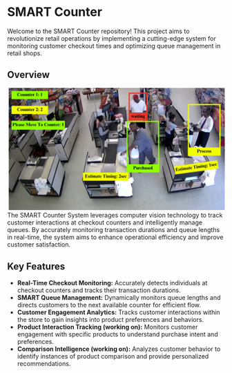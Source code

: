 # SMART Counter

Welcome to the SMART Counter repository! This project aims to revolutionize retail operations by implementing a cutting-edge system for monitoring customer checkout times and optimizing queue management in retail shops.

## Overview
<img src="demo.png"/>
The SMART Counter System leverages computer vision technology to track customer interactions at checkout counters and intelligently manage queues. By accurately monitoring transaction durations and queue lengths in real-time, the system aims to enhance operational efficiency and improve customer satisfaction.

## Key Features

- **Real-Time Checkout Monitoring:** Accurately detects individuals at checkout counters and tracks their transaction durations.
- **SMART Queue Management:** Dynamically monitors queue lengths and directs customers to the next available counter for efficient flow.
- **Customer Engagement Analytics:** Tracks customer interactions within the store to gain insights into product preferences and behaviors.
- **Product Interaction Tracking (working on):** Monitors customer engagement with specific products to understand purchase intent and preferences.
- **Comparison Intelligence (working on):** Analyzes customer behavior to identify instances of product comparison and provide personalized recommendations.



